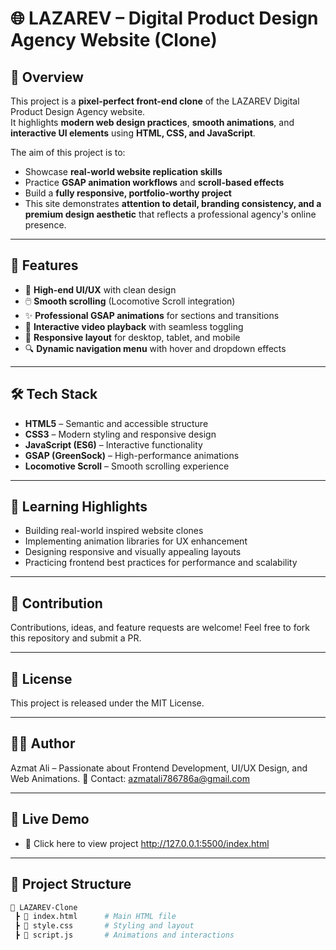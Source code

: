 # 🌐 LAZAREV – Digital Product Design Agency Website (Clone)

## 📌 Overview
This project is a **pixel-perfect front-end clone** of the LAZAREV Digital Product Design Agency website.  
It highlights **modern web design practices**, **smooth animations**, and **interactive UI elements** using **HTML, CSS, and JavaScript**.  

The aim of this project is to:
- Showcase **real-world website replication skills**
- Practice **GSAP animation workflows** and **scroll-based effects**
- Build a **fully responsive, portfolio-worthy project**  
- This site demonstrates **attention to detail, branding consistency, and a premium design aesthetic** that reflects a professional agency's online presence.
      
---

## 🚀 Features
- 🎨 **High-end UI/UX** with clean design
- 🖱️ **Smooth scrolling** (Locomotive Scroll integration)
- ✨ **Professional GSAP animations** for sections and transitions
- 🎥 **Interactive video playback** with seamless toggling
- 📱 **Responsive layout** for desktop, tablet, and mobile
- 🔍 **Dynamic navigation menu** with hover and dropdown effects

---

## 🛠️ Tech Stack
- **HTML5** – Semantic and accessible structure  
- **CSS3** – Modern styling and responsive design  
- **JavaScript (ES6)** – Interactive functionality  
- **GSAP (GreenSock)** – High-performance animations  
- **Locomotive Scroll** – Smooth scrolling experience  

---

## 🎯 Learning Highlights
- Building real-world inspired website clones
- Implementing animation libraries for UX enhancement
- Designing responsive and visually appealing layouts
- Practicing frontend best practices for performance and scalability

---

## 🤝 Contribution
Contributions, ideas, and feature requests are welcome!
Feel free to fork this repository and submit a PR.

---

## 📜 License
This project is released under the MIT License.

---

## 👨‍💻 Author
Azmat Ali – Passionate about Frontend Development, UI/UX Design, and Web Animations.
📧 Contact: azmatali786786a@gmail.com

---

## 🚀 Live Demo
 - 🔗 Click here to view project
     http://127.0.0.1:5500/index.html

---

## 📂 Project Structure
```bash
📁 LAZAREV-Clone
 ┣ 📄 index.html      # Main HTML file
 ┣ 📄 style.css       # Styling and layout
 ┣ 📄 script.js       # Animations and interactions
